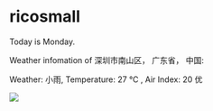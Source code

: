 # ricosmall

Today is Monday.

Weather infomation of 深圳市南山区， 广东省， 中国: 

Weather: 小雨, Temperature: 27 ℃ , Air Index: 20 优

<img src="https://github-readme-stats.vercel.app/api?username=ricosmall&show_icons=true" />
